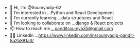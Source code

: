 - 👋 Hi, I’m @Soumyadip-62
- 👀 I’m interested in ...Python and React Development
- 🌱 I’m currently learning ...data structures and React
- 💞️ I’m looking to collaborate on ...django & React projects
- 📫 How to reach me ...panditsoumya35@gmail.com
- 👨‍⚕️ LinkedIn ...https://www.linkedin.com/in/soumyadip-pandit-8a2b881a3/

<!---
Soumyadip-62/Soumyadip-62 is a ✨ special ✨ repository because its `README.md` (this file) appears on your GitHub profile.
You can click the Preview link to take a look at your changes.
--->
